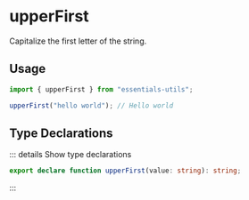 # upperFirst

Capitalize the first letter of the string.

## Usage

```js
import { upperFirst } from "essentials-utils";

upperFirst("hello world"); // Hello world
```

## Type Declarations

::: details Show type declarations

```ts
export declare function upperFirst(value: string): string;
```

:::

